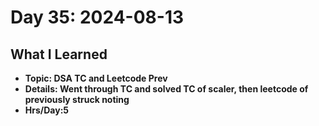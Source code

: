 # Day 35: 2024-08-13

## What I Learned
- **Topic: DSA TC and Leetcode Prev**
- **Details: Went through TC and solved TC of scaler, then leetcode of previously struck noting**
- **Hrs/Day:5**
